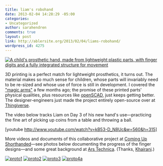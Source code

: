 ```yaml
---
title: liam's robohand
date: 2013-02-04 14:28:29 -05:00
categories:
- Uncategorized
author: sarahendren
comments: true
layout: post
link: http://ablersite.org/2013/02/04/liams-robohand/
wordpress_id: 4275
---
```


[![A child's prosthetic hand, made from lightweight plastic parts, with finger digits and a fully integrated structure for movement](http://ablersite.files.wordpress.com/2013/02/liams_robohand1.jpeg)](http://ablersite.files.wordpress.com/2013/02/liams_robohand1.jpeg)

3D printing is a perfect match for lightweight prosthetics, it turns out. The material makes so much sense for children, whose parts will invariably need to be re-sized and whose use of force is still in development. I covered the ["magic arms"](http://ablersite.org/2012/08/02/magic-arms/) a few months ago; the promise of these printed parts' physical qualities, plus resources like [openSCAD](http://www.openscad.org/), just keeps getting better. The designer-engineers just made the project entirely open-source over at [Thingiverse](http://www.thingiverse.com/thing:44150).

The video below tracks Liam on Day 3 of his new hand's use—practicing the fine art of picking up coins from a table and throwing a ball.

[youtube http://www.youtube.com/watch?v=kB53-D_N8Uc&w=560&h=315]

More videos and documents of this collaborative project at [Coming Up Shorthanded](http://comingupshorthanded.com/)—see photos below documenting the progress of the finger designs—and some great background at [Ars Technica](http://arstechnica.com/information-technology/2013/02/robohand-how-cheap-3d-printers-built-a-replacement-hand-for-a-five-year-old-boy/). (Thanks, [Khairani](http://www.khairanibarokka.com/).)

[![proto1](http://ablersite.files.wordpress.com/2013/02/proto1.jpeg)](http://ablersite.files.wordpress.com/2013/02/proto1.jpeg) [![proto2](http://ablersite.files.wordpress.com/2013/02/proto2.jpeg)](http://ablersite.files.wordpress.com/2013/02/proto2.jpeg) [![proto3](http://ablersite.files.wordpress.com/2013/02/proto3.jpeg)](http://ablersite.files.wordpress.com/2013/02/proto3.jpeg) [![proto4a](http://ablersite.files.wordpress.com/2013/02/proto4a.jpeg)](http://ablersite.files.wordpress.com/2013/02/proto4a.jpeg)
